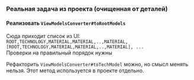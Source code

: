 ### Реальная задача из проекта (очищенная от деталей)

#### Реализовать `ViewModelsConverter#toRootModels`  
Сюда приходит список из UI: `ROOT,TECHNOLOGY,MATERIAL,MATERIAL,..,MATERIAL, [ROOT,TECHNOLOGY,MATERIAL,MATERIAL,..,MATERIAL], ...`   
Проверки на правильный порядок нужны

Рефакторить `ViewModelsConverter#toTechModel` можно, но смысл менять нельзя. Этот метод используется в проекте отдельно.

